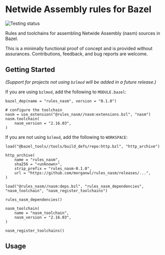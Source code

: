 # Netwide Assembly rules for Bazel

![Testing status](https://github.com/morganwl/rules_nasm/actions/workflows/tests.yaml/badge.svg)

Rules and toolchains for assembling Netwide Assembly (nasm) sources in
Bazel.

This is a minimally functional proof of concept and is provided without
assurances. Contributions, feedback, and bug reports are welcome.

## Getting Started

*(Support for projects not using `bzlmod` will be added in a future
release.)*

If you are using `bzlmod`, add the following to `MODULE.bazel`:

```starlark
bazel_dep(name = "rules_nasm", version = "0.1.0")

# configure the toolchain
nasm = use_extension("@rules_nasm//nasm:extensions.bzl", "nasm")
nasm.toolchain(
    nasm_version = "2.16.03",
)
```

If you are not using `bzlmod`, add the following to `WORKSPACE`:

```starlark
load("@bazel_tools//tools/build_defs/repo:http.bzl", "http_archive")

http_archive(
    name = "rules_nasm",
    sha256 = "<unknown>",
    strip_prefix = "rules_nasm-0.1.0",
    url = "https://github.com/morganwl/rules_nasm/releases/...",
)

load("@rules_nasm//nasm:deps.bzl", "rules_nasm_dependencies",
"nasm_toolchain", "nasm_register_toolchains")

rules_nasm_dependencies()

nasm_toolchain(
    name = "nasm_toolchain",
    nasm_version = "2.16.03",
)

nasm_register_toolchains()
```

## Usage

